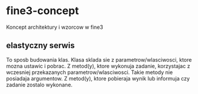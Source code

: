 # fine3-concept

Koncept architektury i wzorcow w fine3

## elastyczny serwis

To sposb budowania klas. 
Klasa sklada sie z parametrow/wlasciwosci, ktore mozna ustawic i pobrac. 
Z metod(y), ktore wykonuja zadanie, korzystajac z wczesniej przekazanych parametrow/wlasciwosci.
Takie metody nie posiadaja argumentow.
Z metod(y), ktore pobieraja wynik lub informuja czy zadanie zostalo wykonane. 




